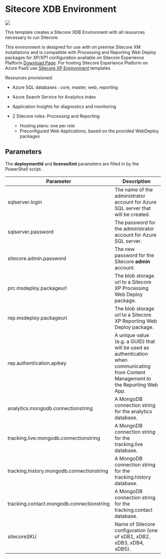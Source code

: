 # Sitecore XDB Environment

<a href="http://armviz.io/#/?load=https%3A%2F%2Fraw.githubusercontent.com%2FSitecore%2Fsitecore-azure-quickstart-templates%2Fmaster%2FSitecore%208.2.1%2Fxdb%2Fazuredeploy.json" target="_blank">
    <img src="http://armviz.io/visualizebutton.png"/>
</a>

This template creates a Sitecore XDB Environment with all resources necessary to run Sitecore.

This environment is designed for use with on premise Sitecore XM installations and is compatible with Processing and Reporting Web Deploy packages for XP/XP1 configuration available on Sitecore Experience Platform [Download Page](https://dev.sitecore.net/Downloads/Sitecore_Experience_Platform.aspx). For hosting Sitecore Experience Platform on Azure PaaS use [Sitecore XP Environment](../xp) templates

Resources provisioned:
 
  * Azure SQL databases : core, master, web, reporting
  * Azure Search Service for Analytics index
  * Application Insights for diagnostics and monitoring
  * 2 Sitecore roles: Processing and Reporting
  
    * Hosting plans: one per role
    * Preconfigured Web Applications, based on the provided WebDeploy packages

## Parameters
The **deploymentId** and **licenseXml** parameters are filled in by the PowerShell script.

|Parameter                                  | Description
--------------------------------------------|----------------------------------------------------
| sqlserver.login                           | The name of the administrator account for Azure SQL server that will be created.
| sqlserver.password                        | The password for the administrator account for Azure SQL server.
| sitecore.admin.password                   | The new password for the Sitecore **admin** account.
| prc.msdeploy.packageurl                   | The blob storage url to a Sitecore XP Processing Web Deploy package.
| rep.msdeploy.packageurl                   | The blob storage url to a Sitecore XP Reporting Web Deploy package.
| rep.authentication.apikey                 | A unique value (e.g. a GUID) that will be used as authentication when communicating from Content Management to the Reporting Web App.
| analytics.mongodb.connectionstring        | A MongoDB connection string for the analytics database.
| tracking.live.mongodb.connectionstring    | A MongoDB connection string for the tracking.live database.
| tracking.history.mongodb.connectionstring | A MongoDB connection string for the tracking.history database.
| tracking.contact.mongodb.connectionstring | A MongoDB connection string for the tracking.contact database.
| sitecoreSKU                               | Name of Sitecore configuration (one of xDB1, xDB2, xDB3, xDB4, xDB5).

